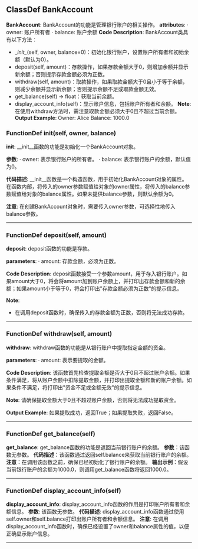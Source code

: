 ## ClassDef BankAccount
**BankAccount**: BankAccount的功能是管理银行账户的相关操作。
**attributes**:
· owner: 账户所有者
· balance: 账户余额
**Code Description**:
BankAccount类具有以下方法：
- \__init\__(self, owner, balance=0)：初始化银行账户，设置账户所有者和初始余额（默认为0）。
- deposit(self, amount)：存款操作，如果存款金额大于0，则增加余额并显示新余额；否则提示存款金额必须为正数。
- withdraw(self, amount)：取款操作，如果取款金额大于0且小于等于余额，则减少余额并显示新余额；否则提示余额不足或取款金额无效。
- get_balance(self) -> float：获取当前余额。
- display_account_info(self)：显示账户信息，包括账户所有者和余额。
**Note**: 在使用withdraw方法时，需注意取款金额必须大于0且不超过当前余额。
**Output Example**:
Owner: Alice
Balance: 1000.0
### FunctionDef __init__(self, owner, balance)
**__init__**: __init__函数的功能是初始化一个BankAccount对象。

**参数**:
· owner: 表示银行账户的所有者。
· balance: 表示银行账户的余额，默认值为0。

**代码描述**:
__init__函数是一个构造函数，用于初始化BankAccount对象的属性。在函数内部，将传入的owner参数赋值给对象的owner属性，将传入的balance参数赋值给对象的balance属性。如果未提供balance参数，则默认余额为0。

**注意**: 在创建BankAccount对象时，需要传入owner参数，可选择性地传入balance参数。
***
### FunctionDef deposit(self, amount)
**deposit**: deposit函数的功能是存款。

**parameters**:
· amount: 存款金额，必须为正数。

**Code Description**:
deposit函数接受一个参数amount，用于存入银行账户。如果amount大于0，将会将amount加到账户余额上，并打印出存款金额和新的余额；如果amount小于等于0，将会打印出"存款金额必须为正数"的提示信息。

**Note**:
- 在调用deposit函数时，确保传入的存款金额为正数，否则将无法成功存款。
***
### FunctionDef withdraw(self, amount)
**withdraw**: withdraw函数的功能是从银行账户中提取指定金额的资金。

**parameters**:
· amount: 表示要提取的金额。

**Code Description**:
该函数首先检查提取金额是否大于0且不超过账户余额。如果条件满足，将从账户余额中扣除提取金额，并打印出提取金额和新的账户余额。如果条件不满足，将打印出"资金不足或金额无效"的提示信息。

**Note**:
请确保提取金额大于0且不超过账户余额，否则将无法成功提取资金。

**Output Example**:
如果提取成功，返回True；如果提取失败，返回False。
***
### FunctionDef get_balance(self)
**get_balance**: get_balance函数的功能是返回当前银行账户的余额。
**参数**：该函数无参数。
**代码描述**：该函数通过返回self.balance来获取当前银行账户的余额。
**注意**：在调用该函数之前，确保已经初始化了银行账户的余额。
**输出示例**：假设当前银行账户的余额为1000.0，则调用get_balance函数将返回1000.0。
***
### FunctionDef display_account_info(self)
**display_account_info**: display_account_info函数的作用是打印账户所有者和余额信息。
**参数**: 该函数无参数。
**代码描述**: display_account_info函数通过使用self.owner和self.balance打印出账户所有者和余额信息。
**注意**: 在调用display_account_info函数时，确保已经设置了owner和balance属性的值，以便正确显示账户信息。
***
